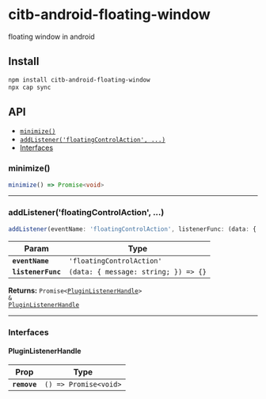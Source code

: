 # citb-android-floating-window

floating window in android

## Install

```bash
npm install citb-android-floating-window
npx cap sync
```

## API

<docgen-index>

* [`minimize()`](#minimize)
* [`addListener('floatingControlAction', ...)`](#addlistenerfloatingcontrolaction)
* [Interfaces](#interfaces)

</docgen-index>

<docgen-api>
<!--Update the source file JSDoc comments and rerun docgen to update the docs below-->

### minimize()

```typescript
minimize() => Promise<void>
```

--------------------


### addListener('floatingControlAction', ...)

```typescript
addListener(eventName: 'floatingControlAction', listenerFunc: (data: { message: string; }) => {}) => Promise<PluginListenerHandle> & PluginListenerHandle
```

| Param              | Type                                               |
| ------------------ | -------------------------------------------------- |
| **`eventName`**    | <code>'floatingControlAction'</code>               |
| **`listenerFunc`** | <code>(data: { message: string; }) =&gt; {}</code> |

**Returns:** <code>Promise&lt;<a href="#pluginlistenerhandle">PluginListenerHandle</a>&gt; & <a href="#pluginlistenerhandle">PluginListenerHandle</a></code>

--------------------


### Interfaces


#### PluginListenerHandle

| Prop         | Type                                      |
| ------------ | ----------------------------------------- |
| **`remove`** | <code>() =&gt; Promise&lt;void&gt;</code> |

</docgen-api>
